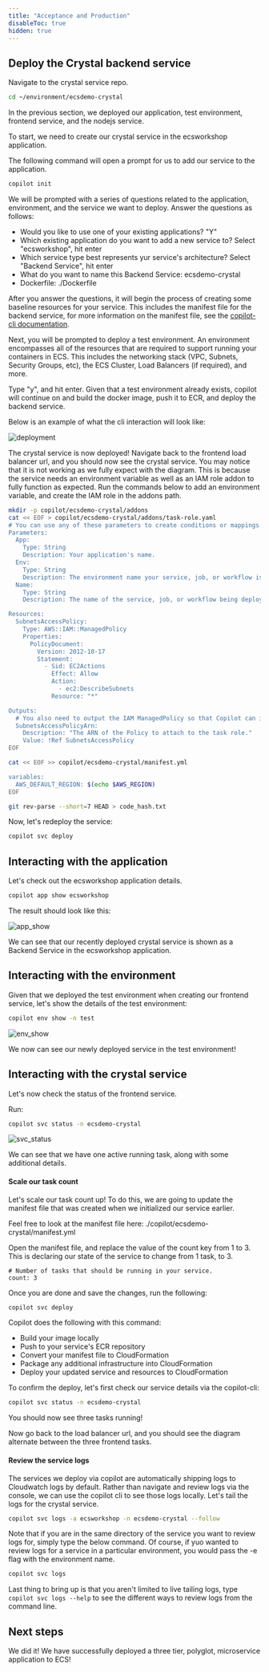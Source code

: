 ```yaml
---
title: "Acceptance and Production"
disableToc: true
hidden: true
---
```

 
## Deploy the Crystal backend service

Navigate to the crystal service repo.

```bash
cd ~/environment/ecsdemo-crystal
```

In the previous section, we deployed our application, test environment, frontend service, and the nodejs service. 

To start, we need to create our crystal service in the ecsworkshop application.

The following command will open a prompt for us to add our service to the application.

```bash
copilot init
```

We will be prompted with a series of questions related to the application, environment, and the service we want to deploy. Answer the questions as follows:

- Would you like to use one of your existing applications? "Y"
- Which existing application do you want to add a new service to? Select "ecsworkshop", hit enter
- Which service type best represents yur service's architecture? Select "Backend Service", hit enter
- What do you want to name this Backend Service: ecsdemo-crystal
- Dockerfile: ./Dockerfile

After you answer the questions, it will begin the process of creating some baseline resources for your service. 
This includes the manifest file for the backend service, for more information on the manifest file, see the [copilot-cli documentation](https://github.com/aws/copilot-cli/wiki/Manifests).

Next, you will be prompted to deploy a test environment. An environment encompasses all of the resources that are required to support running your containers in ECS.
This includes the networking stack (VPC, Subnets, Security Groups, etc), the ECS Cluster, Load Balancers (if required), and more.

Type "y", and hit enter. Given that a test environment already exists, copilot will continue on and build the docker image, push it to ECR, and deploy the backend service.

Below is an example of what the cli interaction will look like:

![deployment](/images/copilot-init-crystal.gif)

The crystal service is now deployed! Navigate back to the frontend load balancer url, and you should now see the crystal service. You may notice that it is not working as we fully expect with the diagram. 
This is because the service needs an environment variable as well as an IAM role addon to fully function as expected. Run the commands below to add an environment variable, and create the IAM role in the addons path.

```bash
mkdir -p copilot/ecsdemo-crystal/addons
cat << EOF > copilot/ecsdemo-crystal/addons/task-role.yaml
# You can use any of these parameters to create conditions or mappings in your template.
Parameters:
  App:
    Type: String
    Description: Your application's name.
  Env:
    Type: String
    Description: The environment name your service, job, or workflow is being deployed to.
  Name:
    Type: String
    Description: The name of the service, job, or workflow being deployed.

Resources:
  SubnetsAccessPolicy:
    Type: AWS::IAM::ManagedPolicy
    Properties:
      PolicyDocument:
        Version: 2012-10-17
        Statement:
          - Sid: EC2Actions
            Effect: Allow
            Action:
              - ec2:DescribeSubnets
            Resource: "*"

Outputs:
  # You also need to output the IAM ManagedPolicy so that Copilot can inject it to your ECS task role.
  SubnetsAccessPolicyArn:
    Description: "The ARN of the Policy to attach to the task role."
    Value: !Ref SubnetsAccessPolicy
EOF

cat << EOF >> copilot/ecsdemo-crystal/manifest.yml

variables:
  AWS_DEFAULT_REGION: $(echo $AWS_REGION)
EOF

git rev-parse --short=7 HEAD > code_hash.txt

```

Now, let's redeploy the service:

```bash
copilot svc deploy
```

## Interacting with the application

Let's check out the ecsworkshop application details.

```bash
copilot app show ecsworkshop
```

The result should look like this:

![app_show](/images/copilot-app-crystal.png)

We can see that our recently deployed crystal service is shown as a Backend Service in the ecsworkshop application.

## Interacting with the environment

Given that we deployed the test environment when creating our frontend service, let's show the details of the test environment:

```bash
copilot env show -n test
```

![env_show](/images/copilot-env-crystal.png)

We now can see our newly deployed service in the test environment!

## Interacting with the crystal service

Let's now check the status of the frontend service.

Run:

```bash
copilot svc status -n ecsdemo-crystal
```

![svc_status](/images/copilot-svc-status-crystal.png)

We can see that we have one active running task, along with some additional details.

#### Scale our task count

Let's scale our task count up! To do this, we are going to update the manifest file that was created when we initialized our service earlier.

Feel free to look at the manifest file here: ./copilot/ecsdemo-crystal/manifest.yml

Open the manifest file, and replace the value of the count key from 1 to 3. This is declaring our state of the service to change from 1 task, to 3.

```
# Number of tasks that should be running in your service.
count: 3
```

Once you are done and save the changes, run the following:

```bash
copilot svc deploy
```

Copilot does the following with this command:

- Build your image locally
- Push to your service's ECR repository
- Convert your manifest file to CloudFormation
- Package any additional infrastructure into CloudFormation
- Deploy your updated service and resources to CloudFormation

To confirm the deploy, let's first check our service details via the copilot-cli:

```bash
copilot svc status -n ecsdemo-crystal
```

You should now see three tasks running!

Now go back to the load balancer url, and you should see the diagram alternate between the three frontend tasks.

#### Review the service logs

The services we deploy via copilot are automatically shipping logs to Cloudwatch logs by default. Rather than navigate and review logs via the console, we can use the copilot cli to see those logs locally.
Let's tail the logs for the crystal service.

```bash
copilot svc logs -a ecsworkshop -n ecsdemo-crystal --follow
```

Note that if you are in the same directory of the service you want to review logs for, simply type the below command. Of course, if yuo wanted to review logs for a service in a particular environment, you would pass the -e flag with the environment name.

```bash
copilot svc logs
```
Last thing to bring up is that you aren't limited to live tailing logs, type `copilot svc logs --help` to see the different ways to review logs from the command line.

## Next steps

We did it! We have successfully deployed a three tier, polyglot, microservice application to ECS! 
